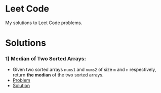 # Leet Code
My solutions to Leet Code problems.

# Solutions
### 1) Median of Two Sorted Arrays:  
- Given two sorted arrays `nums1` and `nums2` of size `m` and `n` respectively, return **the median** of the two sorted arrays.
- [Problem](https://leetcode.com/problems/median-of-two-sorted-arrays/description/)
- [Solution](https://github.com/BastianAsmussen/Leet-Code/blob/main/src/solutions.rs)
